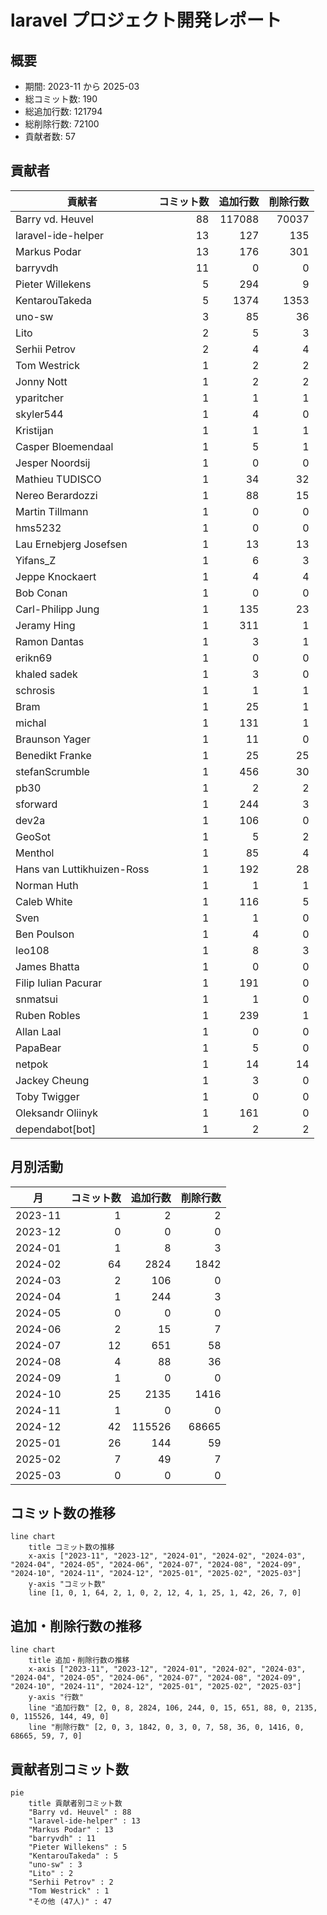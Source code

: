 # laravel プロジェクト開発レポート

## 概要

- 期間: 2023-11 から 2025-03
- 総コミット数: 190
- 総追加行数: 121794
- 総削除行数: 72100
- 貢献者数: 57

## 貢献者

| 貢献者 | コミット数 | 追加行数 | 削除行数 |
| --- | ---: | ---: | ---: |
| Barry vd. Heuvel | 88 | 117088 | 70037 |
| laravel-ide-helper | 13 | 127 | 135 |
| Markus Podar | 13 | 176 | 301 |
| barryvdh | 11 | 0 | 0 |
| Pieter Willekens | 5 | 294 | 9 |
| KentarouTakeda | 5 | 1374 | 1353 |
| uno-sw | 3 | 85 | 36 |
| Lito | 2 | 5 | 3 |
| Serhii Petrov | 2 | 4 | 4 |
| Tom Westrick | 1 | 2 | 2 |
| Jonny Nott | 1 | 2 | 2 |
| yparitcher | 1 | 1 | 1 |
| skyler544 | 1 | 4 | 0 |
| Kristijan | 1 | 1 | 1 |
| Casper Bloemendaal | 1 | 5 | 1 |
| Jesper Noordsij | 1 | 0 | 0 |
| Mathieu TUDISCO | 1 | 34 | 32 |
| Nereo Berardozzi | 1 | 88 | 15 |
| Martin Tillmann | 1 | 0 | 0 |
| hms5232 | 1 | 0 | 0 |
| Lau Ernebjerg Josefsen | 1 | 13 | 13 |
| Yifans_Z | 1 | 6 | 3 |
| Jeppe Knockaert | 1 | 4 | 4 |
| Bob Conan | 1 | 0 | 0 |
| Carl-Philipp Jung | 1 | 135 | 23 |
| Jeramy Hing | 1 | 311 | 1 |
| Ramon Dantas | 1 | 3 | 1 |
| erikn69 | 1 | 0 | 0 |
| khaled sadek | 1 | 3 | 0 |
| schrosis | 1 | 1 | 1 |
| Bram | 1 | 25 | 1 |
| michal | 1 | 131 | 1 |
| Braunson Yager | 1 | 11 | 0 |
| Benedikt Franke | 1 | 25 | 25 |
| stefanScrumble | 1 | 456 | 30 |
| pb30 | 1 | 2 | 2 |
| sforward | 1 | 244 | 3 |
| dev2a | 1 | 106 | 0 |
| GeoSot | 1 | 5 | 2 |
| Menthol | 1 | 85 | 4 |
| Hans van Luttikhuizen-Ross | 1 | 192 | 28 |
| Norman Huth | 1 | 1 | 1 |
| Caleb White | 1 | 116 | 5 |
| Sven | 1 | 1 | 0 |
| Ben Poulson | 1 | 4 | 0 |
| leo108 | 1 | 8 | 3 |
| James Bhatta | 1 | 0 | 0 |
| Filip Iulian Pacurar | 1 | 191 | 0 |
| snmatsui | 1 | 1 | 0 |
| Ruben Robles | 1 | 239 | 1 |
| Allan Laal | 1 | 0 | 0 |
| PapaBear | 1 | 5 | 0 |
| netpok | 1 | 14 | 14 |
| Jackey Cheung | 1 | 3 | 0 |
| Toby Twigger | 1 | 0 | 0 |
| Oleksandr Oliinyk | 1 | 161 | 0 |
| dependabot[bot] | 1 | 2 | 2 |

## 月別活動

| 月 | コミット数 | 追加行数 | 削除行数 |
| --- | ---: | ---: | ---: |
| 2023-11 | 1 | 2 | 2 |
| 2023-12 | 0 | 0 | 0 |
| 2024-01 | 1 | 8 | 3 |
| 2024-02 | 64 | 2824 | 1842 |
| 2024-03 | 2 | 106 | 0 |
| 2024-04 | 1 | 244 | 3 |
| 2024-05 | 0 | 0 | 0 |
| 2024-06 | 2 | 15 | 7 |
| 2024-07 | 12 | 651 | 58 |
| 2024-08 | 4 | 88 | 36 |
| 2024-09 | 1 | 0 | 0 |
| 2024-10 | 25 | 2135 | 1416 |
| 2024-11 | 1 | 0 | 0 |
| 2024-12 | 42 | 115526 | 68665 |
| 2025-01 | 26 | 144 | 59 |
| 2025-02 | 7 | 49 | 7 |
| 2025-03 | 0 | 0 | 0 |

## コミット数の推移

```mermaid
line chart
    title コミット数の推移
    x-axis ["2023-11", "2023-12", "2024-01", "2024-02", "2024-03", "2024-04", "2024-05", "2024-06", "2024-07", "2024-08", "2024-09", "2024-10", "2024-11", "2024-12", "2025-01", "2025-02", "2025-03"]
    y-axis "コミット数"
    line [1, 0, 1, 64, 2, 1, 0, 2, 12, 4, 1, 25, 1, 42, 26, 7, 0]
```

## 追加・削除行数の推移

```mermaid
line chart
    title 追加・削除行数の推移
    x-axis ["2023-11", "2023-12", "2024-01", "2024-02", "2024-03", "2024-04", "2024-05", "2024-06", "2024-07", "2024-08", "2024-09", "2024-10", "2024-11", "2024-12", "2025-01", "2025-02", "2025-03"]
    y-axis "行数"
    line "追加行数" [2, 0, 8, 2824, 106, 244, 0, 15, 651, 88, 0, 2135, 0, 115526, 144, 49, 0]
    line "削除行数" [2, 0, 3, 1842, 0, 3, 0, 7, 58, 36, 0, 1416, 0, 68665, 59, 7, 0]
```

## 貢献者別コミット数

```mermaid
pie
    title 貢献者別コミット数
    "Barry vd. Heuvel" : 88
    "laravel-ide-helper" : 13
    "Markus Podar" : 13
    "barryvdh" : 11
    "Pieter Willekens" : 5
    "KentarouTakeda" : 5
    "uno-sw" : 3
    "Lito" : 2
    "Serhii Petrov" : 2
    "Tom Westrick" : 1
    "その他 (47人)" : 47
```

